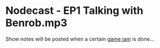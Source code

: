 # Nodecast - EP1 Talking with Benrob.mp3

Show notes will be posted when a certain [game jam](https://github.com/GreenXenith/minetestgamejam/blob/master/2021/DETAILS.md) is done...
